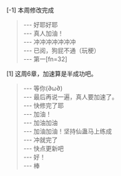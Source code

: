 
[-1] 本周修改完成
>--- 好耶好耶<br>
>--- 真人加油！<br>
>--- 冲冲冲冲冲冲冲<br>
>--- 已阅，狗屁不通（玩梗）<br>
>--- 第一[fn=32]<br>

[1] 这周6章，加速算是半成功吧。
>--- 等你(∂ω∂)<br>
>--- 最后再说一遍，真人要加速了。<br>
>--- 快修完了耶<br>
>--- 加油！<br>
>--- 加油加油<br>
>--- 加油加油！坚持仙蛊马上练成<br>
>--- 冲就完了<br>
>--- 快点更新吧<br>
>--- 好！<br>
>--- 棒<br>
